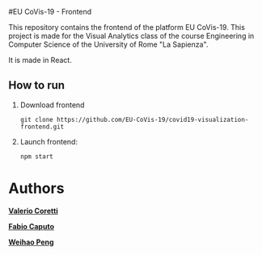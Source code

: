 #EU CoVis-19 - Frontend

This repository contains the frontend of the platform EU CoVis-19. This project is made for the Visual Analytics class of the course Engineering in Computer Science of the University of Rome "La Sapienza".

It is made in React.

## How to run 

1) Download frontend
    ```
    git clone https://github.com/EU-CoVis-19/covid19-visualization-frontend.git
    ```
2) Launch frontend:
    ```
    npm start
    ```

# Authors

**[Valerio Coretti](https://www.linkedin.com/in/valerio-coretti-2913721a3/)**

**[Fabio Caputo](https://www.linkedin.com/in/fabio-caputo-41163b171/)**

**[Weihao Peng](https://www.linkedin.com/in/weihao-peng-a872b320a/)**